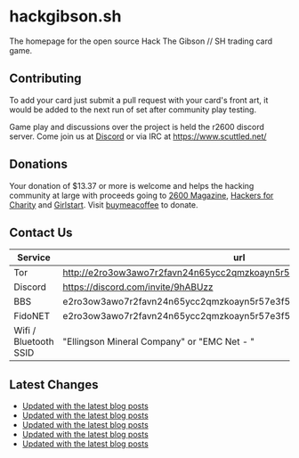 # hackgibson.sh
The homepage for the open source Hack The Gibson // SH trading card game.


## Contributing

To add your card just submit a pull request with your card's front art, it would be added to the next run of set after community play testing.

Game play and discussions over the project is held the r2600 discord server. Come join us at [Discord](https://discord.com/invite/9hABUzz) or via IRC at https://www.scuttled.net/


## Donations

Your donation of $13.37 or more is welcome and helps the hacking community at large with proceeds going to [2600 Magazine](https://2600.com/), [Hackers for Charity](https://hackersforcharity.org) and [Girlstart](https://girlstart.org).  Visit [buymeacoffee](https://www.buymeacoffee.com/hackgibson.sh) to donate.


## Contact Us

Service | url
-|-
Tor | http://e2ro3ow3awo7r2favn24n65ycc2qmzkoayn5r57e3f56nvjwdcgg32ad.onion
Discord | https://discord.com/invite/9hABUzz
BBS | e2ro3ow3awo7r2favn24n65ycc2qmzkoayn5r57e3f56nvjwdcgg32ad.onion:23
FidoNET | e2ro3ow3awo7r2favn24n65ycc2qmzkoayn5r57e3f56nvjwdcgg32ad.onion:24554
Wifi / Bluetooth SSID | "Ellingson Mineral Company" or "EMC Net - <fidonet address>"

## Latest Changes
<!-- BLOG-POST-LIST:START -->
- [Updated with the latest blog posts](https://github.com/DFW2600/hackgibson.sh/commit/1b7599474e9a02b93d8e36c6643b2ce5838779a3)
- [Updated with the latest blog posts](https://github.com/DFW2600/hackgibson.sh/commit/5be9d99deac8bc6345187ff72626937eb15e81d6)
- [Updated with the latest blog posts](https://github.com/DFW2600/hackgibson.sh/commit/9349f425a3520f9b2b0005bd52b81b3a74304a0f)
- [Updated with the latest blog posts](https://github.com/DFW2600/hackgibson.sh/commit/42c466708b54cdb7ba48e2ad4977861a80829435)
- [Updated with the latest blog posts](https://github.com/DFW2600/hackgibson.sh/commit/0fe5e512b8376983e48e0738cca67882652e76af)
<!-- BLOG-POST-LIST:END -->
